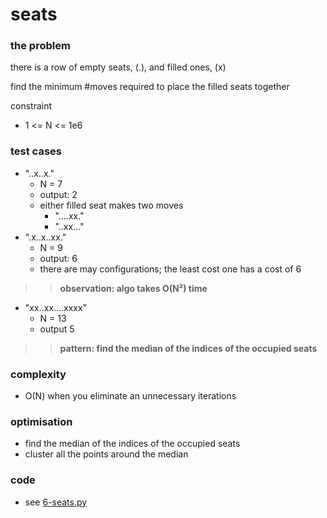 # seats

### the problem
there is a row of empty seats, (.), and filled ones, (x)

find the minimum #moves required to place the filled seats
together

constraint
*  1 <= N <= 1e6

### test cases
* "..x..x."
    * N = 7
    * output: 2
    * either filled seat makes two moves
        * "....xx."
        * "..xx..."
* ".x..x..xx."
    * N = 9
    * output: 6
    * there are may configurations; the least cost one has a cost
    of 6
> > **observation: algo takes O(N²) time**
* "xx..xx....xxxx"
    * N = 13
    * output 5
> > **pattern: find the median of the indices of the occupied seats**
### complexity
* O(N) when you eliminate an unnecessary iterations

### optimisation
* find the median of the indices of the occupied seats
* cluster all the points around the median

### code
* see [6-seats.py][def]

[def]: ./6-seats.py